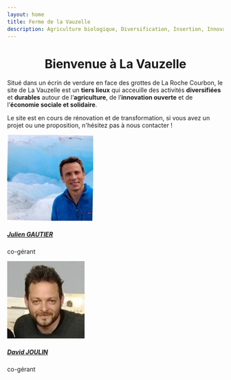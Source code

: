 ```yaml
---
layout: home
title: Ferme de la Vauzelle
description: Agriculture biologique, Diversification, Insertion, Innovation ouverte et collaborative.
---
```

<h1 style="text-align: center;">Bienvenue à La Vauzelle</h1>

Situé dans un écrin de verdure en face des grottes de La Roche Courbon, le site de La Vauzelle est un **tiers lieux** qui acceuille des activités **diversifiées** et **durables** autour de l’**agriculture**, de l’**innovation ouverte** et de l’**économie sociale et solidaire**.

Le site est en cours de rénovation et de transformation, si vous avez un projet ou une proposition, n'hésitez pas à nous contacter !

<div class="row">
    <div class="col d-flex justify-content-center">
        <div class="card" style="width: 14rem;">
            <img src="/assets/img/julien.jpeg" class="card-img-top" alt="">
            <div class="card-body">
                <a href="https://www.linkedin.com/in/julien-gautier-a812976/"><h5 class="card-title">Julien GAUTIER</h5></a>
                <p class="card-text">co-gérant</p>
            </div>
        </div>
    </div>
    <div class="col d-flex justify-content-center">
        <div class="card" style="width: 14rem;">
            <img src="/assets/img/david.jpeg" class="card-img-top" alt="">
            <div class="card-body">
                <a href="https://www.linkedin.com/in/david-joulin-9b629790/"><h5 class="card-title">David JOULIN</h5></a>
                <p class="card-text">co-gérant</p>
            </div>
        </div>
    </div>
</div>